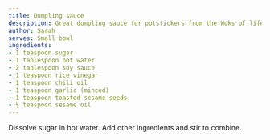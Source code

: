 ```yaml
---
title: Dumpling sauce
description: Great dumpling sauce for potstickers from the Woks of life-ers  
author: Sarah
serves: Small bowl
ingredients:
- 1 teaspoon sugar
- 1 tablespoon hot water
- 2 tablespoon soy sauce
- 1 teaspoon rice vinegar
- 1 teaspoon chili oil
- 1 teaspoon garlic (minced)
- 1 teaspoon toasted sesame seeds
- ½ teaspoon sesame oil
---
```


Dissolve sugar in hot water. Add other ingredients and stir to combine.
